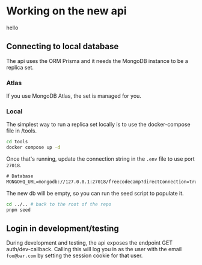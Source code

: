 # Working on the new api
hello

## Connecting to local database

The api uses the ORM Prisma and it needs the MongoDB instance to be a replica set.

### Atlas

If you use MongoDB Atlas, the set is managed for you.

### Local

The simplest way to run a replica set locally is to use the docker-compose file
in /tools.

```bash
cd tools
docker compose up -d
```

Once that's running, update the connection string in the `.env` file to use port `27018`.

```txt
# Database
MONGOHQ_URL=mongodb://127.0.0.1:27018/freecodecamp?directConnection=true
```

The new db will be empty, so you can run the seed script to populate it.

```bash
cd ../.. # back to the root of the repo
pnpm seed
```

## Login in development/testing

During development and testing, the api exposes the endpoint GET auth/dev-callback. Calling this will log you in as the user with the email `foo@bar.com` by setting the session cookie for that user.
